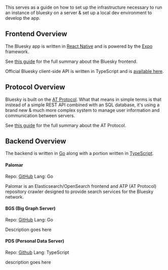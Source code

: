 This serves as a guide on how to set up the infrastructure necessary to run an instance of bluesky on a server & set up a local dev environment to develop the app.

## Frontend Overview 

The Bluesky app is written in [React Native](https://reactnative.dev/) and is powered by the [Expo](https://expo.dev/) framework.

See [this guide](frontend.md) for the full summary about the Bluesky frontend.

Official Bluesky client-side API is written in TypeScript and is [available here](https://github.com/bluesky-social/atproto/tree/main/packages/api).

## Protocol Overview

Bluesky is built on the [AT Protocol](https://atproto.com/guides/overview). What that means in simple terms is that instead of a simple REST API combined with an SQL database, it's using a brand new & much more complex system to manage user information and communication between servers.

See [this guide](protocol.md) for the full summary about the AT Protocol.

## Backend Overview 

The backend is written in [Go](https://go.dev/) along with a portion written in [TypeScript](https://www.typescriptlang.org/).

#### Palomar
Repo: [GitHub](https://github.com/bluesky-social/indigo/tree/main/cmd/palomar) 
Lang: Go

Palomar is an Elasticsearch/OpenSearch frontend and ATP (AT Protocol) repository crawler designed to provide search services for the Bluesky network.

#### BGS (Big Graph Server)
Repo: [GitHub](https://github.com/bluesky-social/indigo/blob/main/cmd/bigsky)
Lang: Go

Description goes here

#### PDS (Personal Data Server)
Repo: [Github](https://github.com/bluesky-social/atproto/tree/main/packages/pds)
Lang: TypeScript

description goes here

